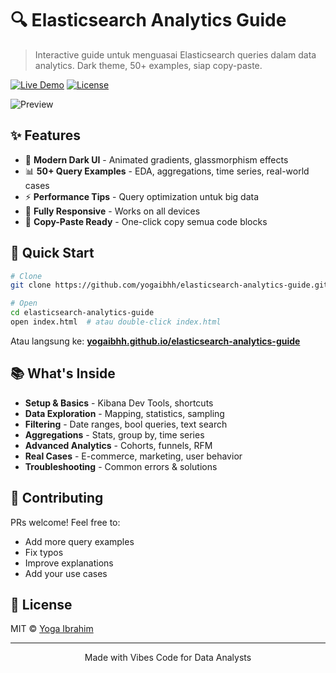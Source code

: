 # 🔍 Elasticsearch Analytics Guide

> Interactive guide untuk menguasai Elasticsearch queries dalam data analytics. Dark theme, 50+ examples, siap copy-paste.

[![Live Demo](https://img.shields.io/badge/demo-live-brightgreen?style=for-the-badge)](https://yogaibhh.github.io/elasticsearch-analytics-guide)
[![License](https://img.shields.io/badge/license-MIT-blue?style=for-the-badge)](LICENSE)

![Preview](https://via.placeholder.com/800x400/0a0e27/00D9FF?text=Elasticsearch+Analytics+Guide)

## ✨ Features

- 🎨 **Modern Dark UI** - Animated gradients, glassmorphism effects
- 📊 **50+ Query Examples** - EDA, aggregations, time series, real-world cases  
- ⚡ **Performance Tips** - Query optimization untuk big data
- 📱 **Fully Responsive** - Works on all devices
- 🔧 **Copy-Paste Ready** - One-click copy semua code blocks

## 🚀 Quick Start

```bash
# Clone
git clone https://github.com/yogaibhh/elasticsearch-analytics-guide.git

# Open
cd elasticsearch-analytics-guide
open index.html  # atau double-click index.html
```

Atau langsung ke: **[yogaibhh.github.io/elasticsearch-analytics-guide](https://yogaibhh.github.io/elasticsearch-analytics-guide)**

## 📚 What's Inside

- **Setup & Basics** - Kibana Dev Tools, shortcuts
- **Data Exploration** - Mapping, statistics, sampling  
- **Filtering** - Date ranges, bool queries, text search
- **Aggregations** - Stats, group by, time series
- **Advanced Analytics** - Cohorts, funnels, RFM
- **Real Cases** - E-commerce, marketing, user behavior
- **Troubleshooting** - Common errors & solutions

## 🤝 Contributing

PRs welcome! Feel free to:
- Add more query examples
- Fix typos
- Improve explanations
- Add your use cases

## 📄 License

MIT © [Yoga Ibrahim](https://github.com/yogaibhh)

---

<p align="center">Made with Vibes Code for Data Analysts</p>
